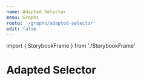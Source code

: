 ```yaml
---
name: Adapted Selector
menu: Graphs
route: '/graphs/adapted-selector'
edit: false
---
```


import { StorybookFrame } from './StorybookFrame'

# Adapted Selector

<StorybookFrame 
  title="Adapted Selector"
  route="createadaptedselector--example"
/>

